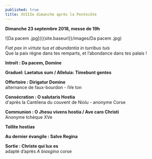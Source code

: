 ```yaml
---
published: true
title: XVIIIe dimanche après la Pentecôte
---
```

**Dimanche 23 septembre 2018, messe de 19h**  

![Da pacem .jpg]({{site.baseurl}}/images/Da pacem .jpg)

*Fiat pax in virtute tua et abundantia in turribus tuis*  
Que la paix règne dans tes remparts, et l’abondance dans tes palais !

**Introït : Da pacem, Domine**

**Graduel: Laetatus sum / Alleluia: Timebunt gentes**

**Offertoire : Dirigatur Domine**  
alternance de faux-bourdon - IVe ton

**Consécration : O salutaris Hostia**  
d'après la Cantilena du couvent de Niolu - anonyme Corse

**Communion : O Jhesu vivens hostia / Ave caro Christi**  
Anonyme tchèque XVe

**Tollite hostias**

**Au dernier évangile : Salve Regina**

**Sortie : Christe qui lux es**  
adapté d’après *A biasgina* corse
